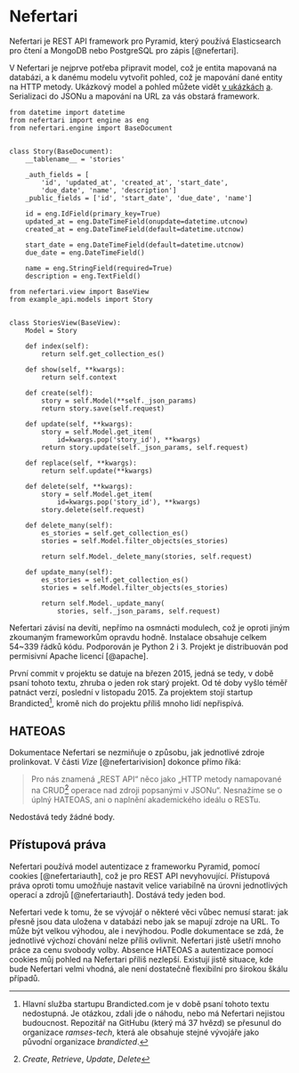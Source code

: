 Nefertari
=========

Nefertari je REST API framework pro Pyramid, který používá Elasticsearch pro čtení a MongoDB nebo PostgreSQL pro zápis [@nefertari].

V Nefertari je nejprve potřeba připravit model, což je entita mapovaná na databázi, a k danému modelu vytvořit pohled, což je mapování dané entity na HTTP metody. Ukázkový model a pohled můžete vidět [v ukázkách](#code:nefertarimodel) [a](#code:nefertariview). Serializaci do JSONu a mapování na URL za vás obstará framework.

```{caption="{#code:nefertarimodel}Příklad použití z dokumentace Nefertari (model) \autocite{nefertarimodel}" .python}
from datetime import datetime
from nefertari import engine as eng
from nefertari.engine import BaseDocument


class Story(BaseDocument):
    __tablename__ = 'stories'

    _auth_fields = [
        'id', 'updated_at', 'created_at', 'start_date',
        'due_date', 'name', 'description']
    _public_fields = ['id', 'start_date', 'due_date', 'name']

    id = eng.IdField(primary_key=True)
    updated_at = eng.DateTimeField(onupdate=datetime.utcnow)
    created_at = eng.DateTimeField(default=datetime.utcnow)

    start_date = eng.DateTimeField(default=datetime.utcnow)
    due_date = eng.DateTimeField()

    name = eng.StringField(required=True)
    description = eng.TextField()
```

```{caption="{#code:nefertariview}Příklad použití z dokumentace Nefertari (pohled) \autocite{nefertariview}" .python}
from nefertari.view import BaseView
from example_api.models import Story


class StoriesView(BaseView):
    Model = Story

    def index(self):
        return self.get_collection_es()

    def show(self, **kwargs):
        return self.context

    def create(self):
        story = self.Model(**self._json_params)
        return story.save(self.request)

    def update(self, **kwargs):
        story = self.Model.get_item(
            id=kwargs.pop('story_id'), **kwargs)
        return story.update(self._json_params, self.request)

    def replace(self, **kwargs):
        return self.update(**kwargs)

    def delete(self, **kwargs):
        story = self.Model.get_item(
            id=kwargs.pop('story_id'), **kwargs)
        story.delete(self.request)

    def delete_many(self):
        es_stories = self.get_collection_es()
        stories = self.Model.filter_objects(es_stories)

        return self.Model._delete_many(stories, self.request)

    def update_many(self):
        es_stories = self.get_collection_es()
        stories = self.Model.filter_objects(es_stories)

        return self.Model._update_many(
            stories, self._json_params, self.request)
```

Nefertari závisí na devíti, nepřímo na osmnácti modulech, což je oproti jiným zkoumaným frameworkům opravdu hodně.
Instalace obsahuje celkem 54~339 řádků kódu. Podporován je Python 2 i 3. Projekt je distribuován pod permisivní Apache licencí [@apache].

První commit v projektu se datuje na březen 2015, jedná se tedy, v době psaní tohoto textu, zhruba o jeden rok starý projekt.
Od té doby vyšlo téměř patnáct verzí, poslední v listopadu 2015. Za projektem stojí startup Brandicted[^brandicted], kromě nich do projektu příliš mnoho lidí nepřispívá.

[^brandicted]: Hlavní služba startupu Brandicted.com je v době psaní tohoto textu nedostupná. Je otázkou, zdali jde o náhodu, nebo má Nefertari nejistou budoucnost. Repozitář na GitHubu (který má 37 hvězd) se přesunul do organizace *ramses-tech*, která ale obsahuje stejné vývojáře jako původní organizace *brandicted*.

HATEOAS
-------

Dokumentace Nefertari se nezmiňuje o způsobu, jak jednotlivé zdroje prolinkovat.
V části *Vize* [@nefertarivision] dokonce přímo říká:

> Pro nás znamená „REST API“ něco jako „HTTP metody namapované na CRUD[^crud] operace nad zdroji popsanými v JSONu“.
> Nesnažíme se o úplný HATEOAS, ani o naplnění akademického ideálu o RESTu.

Nedostává tedy žádné body.

[^crud]: *Create*, *Retrieve*, *Update*, *Delete*

Přístupová práva
----------------

Nefertari používá model autentizace z frameworku Pyramid, pomocí cookies [@nefertariauth], což je pro REST API nevyhovující. Přístupová práva oproti tomu umožňuje nastavit velice variabilně na úrovni jednotlivých operací a zdrojů [@nefertariauth]. Dostává tedy jeden bod.

Nefertari vede k tomu, že se vývojář o některé věci vůbec nemusí starat: jak přesně jsou data uložena v databázi nebo jak se mapují zdroje na URL. To může být velkou výhodou, ale i nevýhodou. Podle dokumentace se zdá, že jednotlivé výchozí chování nelze příliš ovlivnit. Nefertari jistě ušetří mnoho práce za cenu svobody volby. Absence HATEOAS a autentizace pomocí cookies můj pohled na Nefertari příliš nezlepší. Existují jistě situace, kde bude Nefertari velmi vhodná, ale není dostatečně flexibilní pro širokou škálu případů.
